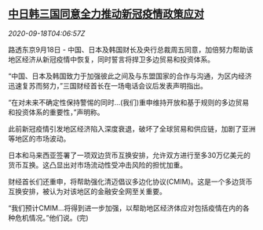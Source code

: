<!--1600402994000-->
[中日韩三国同意全力推动新冠疫情政策应对](https://cn.reuters.com/article/china-kr-japan-covid-0918-idCNKBS2690HA)
------

<div><i>2020-09-18T04:06:57Z</i></div><p>路透东京9月18日 - 中国、日本及韩国财长及央行总裁周五同意，加倍努力帮助该地区经济从新冠疫情中恢复，同时誓言将捍卫多边贸易和投资体系。</p><p>“中国、日本及韩国致力于加强彼此之间及与东盟国家的合作与沟通，为区内经济迅速复苏而努力，”三国财经首长在一场电话会议后发表声明指出。</p><p>“在对未来不确定性保持警惕的同时...(我们)重申维持开放和基于规则的多边贸易和投资体系的重要性，”声明称。</p><p>此前新冠疫情引发地区经济陷入深度衰退，破坏了全球贸易和供应链，加剧了亚洲等地区的市场波动。</p><p>日本和马来西亚签署了一项双边货币互换安排，允许双方进行至多30万亿美元的货币互换。这凸显出对市场流动性受冲击风险的担忧加重。</p><p>财经首长们还重申，将帮助强化清迈倡议多边化协议(CMIM)。这是一个多边货币互换安排，被认为对该地区的金融安全网至关重要。</p><p>“我们预计CMIM...将得到进一步加强，以帮助地区经济体应对包括疫情在内的各种危机情况。”他们说。(完)</p>
